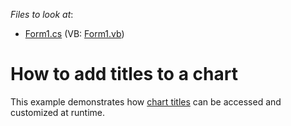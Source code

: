 <!-- default file list -->
*Files to look at*:

* [Form1.cs](./CS/Form1.cs) (VB: [Form1.vb](./VB/Form1.vb))
<!-- default file list end -->
# How to add titles to a chart


<p>This example demonstrates how <a href="http://devexpress.com/Help/Content.aspx?help=XtraCharts&document=CustomDocument5793.htm">chart titles</a> can be accessed and customized at runtime.</p>

<br/>


